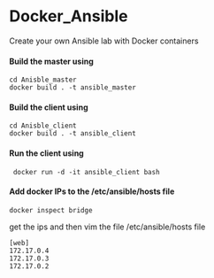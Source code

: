 # Docker_Ansible
Create your own Ansible lab with Docker containers

#### Build the master using
```
cd Anisble_master
docker build . -t ansible_master
```

#### Build the client using
```
cd Anisble_client
docker build . -t ansible_client
```

#### Run the client using 
```
 docker run -d -it ansible_client bash
```
#### Add docker IPs to the /etc/ansible/hosts file
```
docker inspect bridge
```
get the ips and then vim the file /etc/ansible/hosts file

```
[web]
172.17.0.4
172.17.0.3
172.17.0.2
```
